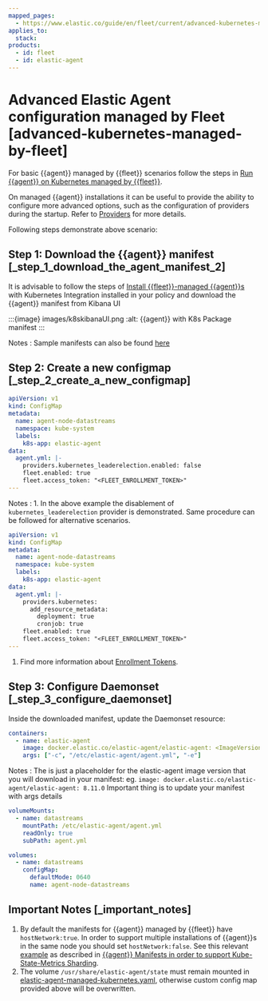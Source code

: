 ```yaml
---
mapped_pages:
  - https://www.elastic.co/guide/en/fleet/current/advanced-kubernetes-managed-by-fleet.html
applies_to:
  stack:
products:
  - id: fleet
  - id: elastic-agent
---
```


# Advanced Elastic Agent configuration managed by Fleet [advanced-kubernetes-managed-by-fleet]

For basic {{agent}} managed by {{fleet}} scenarios follow the steps in [Run {{agent}} on Kubernetes managed by {{fleet}}](/reference/fleet/running-on-kubernetes-managed-by-fleet.md).

On managed {{agent}} installations it can be useful to provide the ability to configure more advanced options, such as the configuration of providers during the startup. Refer to [Providers](/reference/fleet/providers.md) for more details.

Following steps demonstrate above scenario:


## Step 1: Download the {{agent}} manifest [_step_1_download_the_agent_manifest_2]

It is advisable to follow the steps of [Install {{fleet}}-managed {{agent}}s](/reference/fleet/install-fleet-managed-elastic-agent.md) with Kubernetes Integration installed in your policy and download the {{agent}} manifest from Kibana UI

:::{image} images/k8skibanaUI.png
:alt: {{agent}} with K8s Package manifest
:::

Notes
:   Sample manifests can also be found [here](https://github.com/elastic/elastic-agent/blob/main/deploy/kubernetes/elastic-agent-managed-kubernetes.yaml)


## Step 2: Create a new configmap [_step_2_create_a_new_configmap]

```yaml
apiVersion: v1
kind: ConfigMap
metadata:
  name: agent-node-datastreams
  namespace: kube-system
  labels:
    k8s-app: elastic-agent
data:
  agent.yml: |-
    providers.kubernetes_leaderelection.enabled: false
    fleet.enabled: true
    fleet.access_token: "<FLEET_ENROLLMENT_TOKEN>"
---
```

Notes
:   1. In the above example the disablement of `kubernetes_leaderelection` provider is demonstrated. Same procedure can be followed for alternative scenarios.


```yaml
apiVersion: v1
kind: ConfigMap
metadata:
  name: agent-node-datastreams
  namespace: kube-system
  labels:
    k8s-app: elastic-agent
data:
  agent.yml: |-
    providers.kubernetes:
      add_resource_metadata:
        deployment: true
        cronjob: true
    fleet.enabled: true
    fleet.access_token: "<FLEET_ENROLLMENT_TOKEN>"
---
```

1. Find more information about [Enrollment Tokens](/reference/fleet/fleet-enrollment-tokens.md).


## Step 3: Configure Daemonset [_step_3_configure_daemonset]

Inside the downloaded manifest, update the Daemonset resource:

```yaml
containers:
  - name: elastic-agent
    image: docker.elastic.co/elastic-agent/elastic-agent: <ImageVersion>
    args: ["-c", "/etc/elastic-agent/agent.yml", "-e"]
```

Notes
:   The <ImageVersion> is just a placeholder for the elastic-agent image version that you will download in your manifest: eg. `image: docker.elastic.co/elastic-agent/elastic-agent: 8.11.0` Important thing is to update your manifest with args details

```yaml
volumeMounts:
  - name: datastreams
    mountPath: /etc/elastic-agent/agent.yml
    readOnly: true
    subPath: agent.yml
```

```yaml
volumes:
  - name: datastreams
    configMap:
      defaultMode: 0640
      name: agent-node-datastreams
```


## Important Notes [_important_notes]

1. By default the manifests for {{agent}} managed by {{fleet}} have `hostNetwork:true`. In order to support multiple installations of {{agent}}s in the same node you should set `hostNetwork:false`. See this relevant [example](https://github.com/elastic/elastic-agent/tree/main/docs/manifests/hostnetwork) as described in [{{agent}} Manifests in order to support Kube-State-Metrics Sharding](https://github.com/elastic/elastic-agent/blob/main/docs/elastic-agent-ksm-sharding.md).
2. The volume `/usr/share/elastic-agent/state` must remain mounted in [elastic-agent-managed-kubernetes.yaml](https://github.com/elastic/elastic-agent/blob/main/deploy/kubernetes/elastic-agent-managed-kubernetes.yaml), otherwise custom config map provided above will be overwritten.

